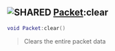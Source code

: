 ## ![](images/shared.png "SHARED") [Packet](packet_base):clear

```lua
void Packet:clear()
```

> Clears the entire packet data
